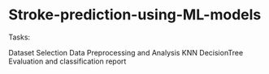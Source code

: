 # Stroke-prediction-using-ML-models
Tasks:

Dataset Selection
Data Preprocessing and Analysis
KNN
DecisionTree
Evaluation and classification report
